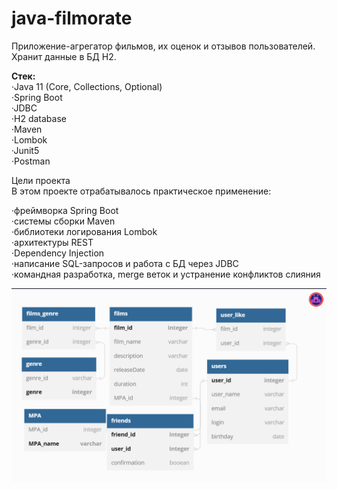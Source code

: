 # java-filmorate

Приложение-агрегатор фильмов, их оценок и отзывов пользователей.
Хранит данные в БД H2.

**Стек:**    
·Java 11 (Core, Collections, Optional)  
·Spring Boot  
·JDBC   
·H2 database  
·Maven  
·Lombok  
·Junit5  
·Postman     

Цели проекта  
В этом проекте отрабатывалось практическое применение:  

·фреймворка Spring Boot  
·системы сборки Maven  
·библиотеки логирования Lombok  
·архитектуры REST  
·Dependency Injection  
·написание SQL-запросов и работа с БД через JDBC  
·командная разработка, merge веток и устранение конфликтов слияния    

![](src/main/resources/picture/schema.png)
